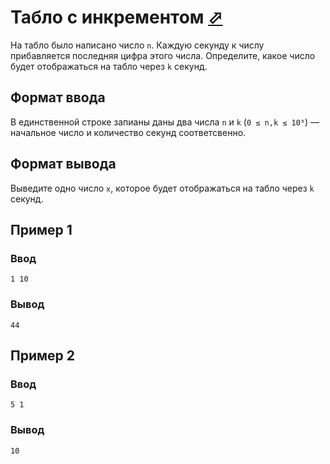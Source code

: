 # Табло с инкрементом [⬀](https://contest.yandex.ru/contest/80939/problems/E/)

На табло было написано число `n`. Каждую секунду к числу прибавляется последняя 
цифра этого числа. Определите, какое число будет отображаться на табло через 
`k` секунд.

## Формат ввода
В единственной строке запианы даны два числа `n` и `k` (`0 ≤ n,k ≤ 10⁹`) — 
начальное число и количество секунд соответсвенно.

## Формат вывода

Выведите одно число `x`, которое будет отображаться на табло через 
`k` секунд.

## Пример 1
### Ввод
```
1 10
```
### Вывод
```
44
```

## Пример 2
### Ввод
```
5 1
```
### Вывод
```
10
```
